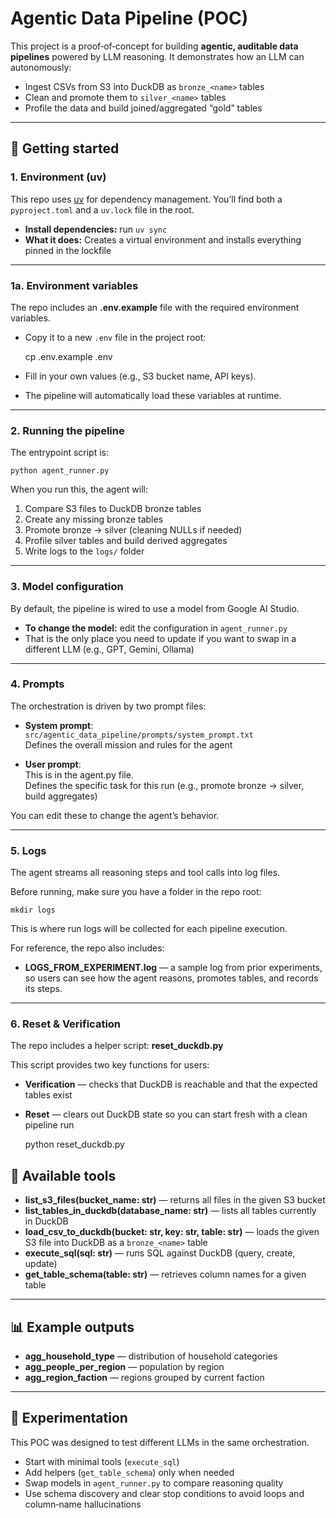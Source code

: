 
# Agentic Data Pipeline (POC)

This project is a proof‑of‑concept for building **agentic, auditable data pipelines** powered by LLM reasoning. It demonstrates how an LLM can autonomously:

- Ingest CSVs from S3 into DuckDB as `bronze_<name>` tables  
- Clean and promote them to `silver_<name>` tables  
- Profile the data and build joined/aggregated “gold” tables  

---

## 🚀 Getting started

### 1. Environment (uv)
This repo uses [uv](https://github.com/astral-sh/uv) for dependency management. You’ll find both a `pyproject.toml` and a `uv.lock` file in the root.

- **Install dependencies:** run `uv sync`  
- **What it does:** Creates a virtual environment and installs everything pinned in the lockfile 

---

### 1a. Environment variables
The repo includes an **.env.example** file with the required environment variables.  

- Copy it to a new `.env` file in the project root:  

    cp .env.example .env  

- Fill in your own values (e.g., S3 bucket name, API keys).  
- The pipeline will automatically load these variables at runtime.


---

### 2. Running the pipeline
The entrypoint script is:

    python agent_runner.py

When you run this, the agent will:
1. Compare S3 files to DuckDB bronze tables  
2. Create any missing bronze tables  
3. Promote bronze → silver (cleaning NULLs if needed)  
4. Profile silver tables and build derived aggregates  
5. Write logs to the `logs/` folder  

---

### 3. Model configuration
By default, the pipeline is wired to use a model from Google AI Studio.  

- **To change the model:** edit the configuration in `agent_runner.py`  
- That is the only place you need to update if you want to swap in a different LLM (e.g., GPT, Gemini, Ollama)  

---

### 4. Prompts
The orchestration is driven by two prompt files:

- **System prompt**:  
  `src/agentic_data_pipeline/prompts/system_prompt.txt`  
  Defines the overall mission and rules for the agent  

- **User prompt**:  
  This is in the agent.py file.  
  Defines the specific task for this run (e.g., promote bronze → silver, build aggregates)  

You can edit these to change the agent’s behavior.  

---

### 5. Logs
The agent streams all reasoning steps and tool calls into log files.  

Before running, make sure you have a folder in the repo root:

    mkdir logs

This is where run logs will be collected for each pipeline execution.  

For reference, the repo also includes:

- **LOGS_FROM_EXPERIMENT.log** — a sample log from prior experiments, so users can see how the agent reasons, promotes tables, and records its steps.

---

### 6. Reset & Verification

The repo includes a helper script: **reset_duckdb.py**

This script provides two key functions for users:

- **Verification** — checks that DuckDB is reachable and that the expected tables exist  
- **Reset** — clears out DuckDB state so you can start fresh with a clean pipeline run  


    python reset_duckdb.py


## 🔧 Available tools

- **list_s3_files(bucket_name: str)** — returns all files in the given S3 bucket  
- **list_tables_in_duckdb(database_name: str)** — lists all tables currently in DuckDB  
- **load_csv_to_duckdb(bucket: str, key: str, table: str)** — loads the given S3 file into DuckDB as a `bronze_<name>` table  
- **execute_sql(sql: str)** — runs SQL against DuckDB (query, create, update)  
- **get_table_schema(table: str)** — retrieves column names for a given table  

---

## 📊 Example outputs

- **agg_household_type** — distribution of household categories  
- **agg_people_per_region** — population by region  
- **agg_region_faction** — regions grouped by current faction  

---

## 🧪 Experimentation

This POC was designed to test different LLMs in the same orchestration.

- Start with minimal tools (`execute_sql`)  
- Add helpers (`get_table_schema`) only when needed  
- Swap models in `agent_runner.py` to compare reasoning quality  
- Use schema discovery and clear stop conditions to avoid loops and column‑name hallucinations  


